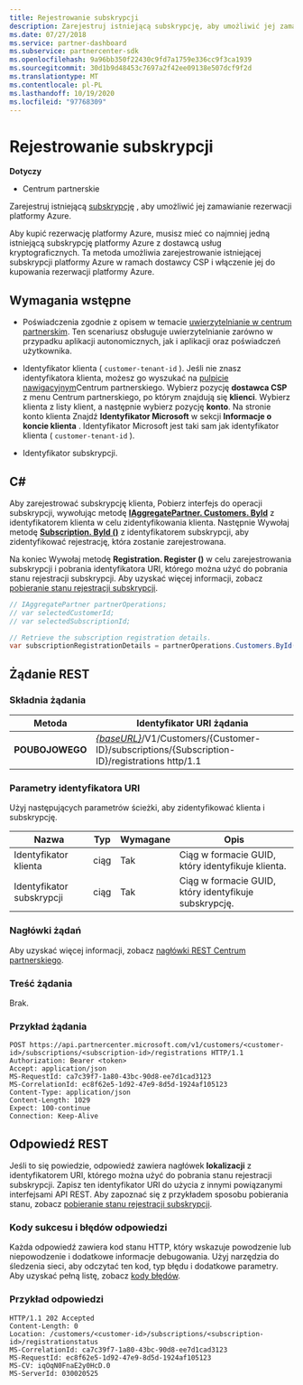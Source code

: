 ```yaml
---
title: Rejestrowanie subskrypcji
description: Zarejestruj istniejącą subskrypcję, aby umożliwić jej zamawianie rezerwacji platformy Azure.
ms.date: 07/27/2018
ms.service: partner-dashboard
ms.subservice: partnercenter-sdk
ms.openlocfilehash: 9a96bb350f22430c9fd7a1759e336cc9f3ca1939
ms.sourcegitcommit: 30d1b9d48453c7697a2f42ee09138e507dcf9f2d
ms.translationtype: MT
ms.contentlocale: pl-PL
ms.lasthandoff: 10/19/2020
ms.locfileid: "97768309"
---
```

# <a name="register-a-subscription"></a>Rejestrowanie subskrypcji

**Dotyczy**

- Centrum partnerskie

Zarejestruj istniejącą [subskrypcję](subscription-resources.md) , aby umożliwić jej zamawianie rezerwacji platformy Azure.

Aby kupić rezerwację platformy Azure, musisz mieć co najmniej jedną istniejącą subskrypcję platformy Azure z dostawcą usług kryptograficznych. Ta metoda umożliwia zarejestrowanie istniejącej subskrypcji platformy Azure w ramach dostawcy CSP i włączenie jej do kupowania rezerwacji platformy Azure.

## <a name="prerequisites"></a>Wymagania wstępne

- Poświadczenia zgodnie z opisem w temacie [uwierzytelnianie w centrum partnerskim](partner-center-authentication.md). Ten scenariusz obsługuje uwierzytelnianie zarówno w przypadku aplikacji autonomicznych, jak i aplikacji oraz poświadczeń użytkownika.

- Identyfikator klienta ( `customer-tenant-id` ). Jeśli nie znasz identyfikatora klienta, możesz go wyszukać na [pulpicie nawigacyjnym](https://partner.microsoft.com/dashboard)Centrum partnerskiego. Wybierz pozycję **dostawca CSP** z menu Centrum partnerskiego, po którym znajdują się **klienci**. Wybierz klienta z listy klient, a następnie wybierz pozycję **konto**. Na stronie konto klienta Znajdź **Identyfikator Microsoft** w sekcji **Informacje o koncie klienta** . Identyfikator Microsoft jest taki sam jak identyfikator klienta ( `customer-tenant-id` ).

- Identyfikator subskrypcji.

## <a name="c"></a>C\#

Aby zarejestrować subskrypcję klienta, Pobierz interfejs do operacji subskrypcji, wywołując metodę [**IAggregatePartner. Customers. ById**](/dotnet/api/microsoft.store.partnercenter.customers.icustomercollection.byid) z identyfikatorem klienta w celu zidentyfikowania klienta. Następnie Wywołaj metodę [**Subscription. ById ()**](/dotnet/api/microsoft.store.partnercenter.subscriptions.isubscriptioncollection.byid) z identyfikatorem subskrypcji, aby zidentyfikować rejestrację, która zostanie zarejestrowana.

Na koniec Wywołaj metodę **Registration. Register ()** w celu zarejestrowania subskrypcji i pobrania identyfikatora URI, którego można użyć do pobrania stanu rejestracji subskrypcji. Aby uzyskać więcej informacji, zobacz [pobieranie stanu rejestracji subskrypcji](get-subscription-registration-status.md).

``` csharp
// IAggregatePartner partnerOperations;
// var selectedCustomerId;
// var selectedSubscriptionId;

// Retrieve the subscription registration details.
var subscriptionRegistrationDetails = partnerOperations.Customers.ById(selectedCustomerId).Subscriptions.ById(selectedSubscriptionId).Registration.Register();
```

## <a name="rest-request"></a>Żądanie REST

### <a name="request-syntax"></a>Składnia żądania

| Metoda    | Identyfikator URI żądania                                                                                                                        |
|-----------|------------------------------------------------------------------------------------------------------------------------------------|
| **POUBOJOWEGO**  | [*{baseURL}*](partner-center-rest-urls.md)/V1/Customers/{Customer-ID}/subscriptions/{Subscription-ID}/registrations http/1.1 |

### <a name="uri-parameters"></a>Parametry identyfikatora URI

Użyj następujących parametrów ścieżki, aby zidentyfikować klienta i subskrypcję.

| Nazwa                    | Typ       | Wymagane | Opis                                                   |
|-------------------------|------------|----------|---------------------------------------------------------------|
| Identyfikator klienta             | ciąg     | Tak      | Ciąg w formacie GUID, który identyfikuje klienta.         |
| Identyfikator subskrypcji         | ciąg     | Tak      | Ciąg w formacie GUID, który identyfikuje subskrypcję.     |

### <a name="request-headers"></a>Nagłówki żądań

Aby uzyskać więcej informacji, zobacz [nagłówki REST Centrum partnerskiego](headers.md).

### <a name="request-body"></a>Treść żądania

Brak.

### <a name="request-example"></a>Przykład żądania

```http
POST https://api.partnercenter.microsoft.com/v1/customers/<customer-id>/subscriptions/<subscription-id>/registrations HTTP/1.1
Authorization: Bearer <token>
Accept: application/json
MS-RequestId: ca7c39f7-1a80-43bc-90d8-ee7d1cad3123
MS-CorrelationId: ec8f62e5-1d92-47e9-8d5d-1924af105123
Content-Type: application/json
Content-Length: 1029
Expect: 100-continue
Connection: Keep-Alive
```

## <a name="rest-response"></a>Odpowiedź REST

Jeśli to się powiedzie, odpowiedź zawiera nagłówek **lokalizacji** z identyfikatorem URI, którego można użyć do pobrania stanu rejestracji subskrypcji. Zapisz ten identyfikator URI do użycia z innymi powiązanymi interfejsami API REST. Aby zapoznać się z przykładem sposobu pobierania stanu, zobacz [pobieranie stanu rejestracji subskrypcji](get-subscription-registration-status.md).

### <a name="response-success-and-error-codes"></a>Kody sukcesu i błędów odpowiedzi

Każda odpowiedź zawiera kod stanu HTTP, który wskazuje powodzenie lub niepowodzenie i dodatkowe informacje debugowania. Użyj narzędzia do śledzenia sieci, aby odczytać ten kod, typ błędu i dodatkowe parametry. Aby uzyskać pełną listę, zobacz [kody błędów](error-codes.md).

### <a name="response-example"></a>Przykład odpowiedzi

```http
HTTP/1.1 202 Accepted
Content-Length: 0
Location: /customers/<customer-id>/subscriptions/<subscription-id>/registrationstatus
MS-CorrelationId: ca7c39f7-1a80-43bc-90d8-ee7d1cad3123
MS-RequestId: ec8f62e5-1d92-47e9-8d5d-1924af105123
MS-CV: iqOqN0FnaE2y0HcD.0
MS-ServerId: 030020525
```
